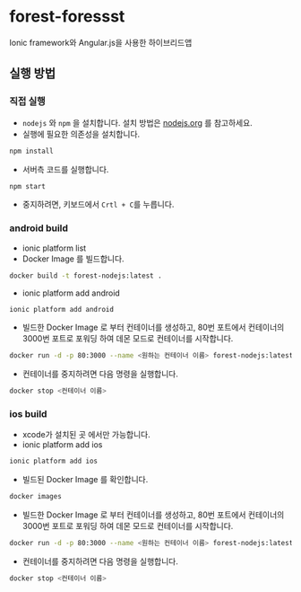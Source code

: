 # forest-foressst

Ionic framework와 Angular.js을 사용한 하이브리드앱

## 실행 방법

### 직접 실행

 - `nodejs` 와 `npm` 을 설치합니다. 설치 방법은 [nodejs.org](https://nodejs.org) 를 참고하세요.
 - 실행에 필요한 의존성을 설치합니다.

  ```bash
  npm install
  ```
 - 서버측 코드를 실행합니다.

  ```bash
  npm start
  ```
  - 중지하려면, 키보드에서 `Crtl + C`를 누릅니다.

### android build

  - ionic platform list
  - Docker Image 를 빌드합니다.

  ```bash
  docker build -t forest-nodejs:latest .
  ```
  - ionic platform add android

  ```bash
  ionic platform add android
  ```
  - 빌드한 Docker Image 로 부터 컨테이너를 생성하고, 80번 포트에서 컨테이너의 3000번 포트로 포워딩 하여 데몬 모드로 컨테이너를 시작합니다.

  ```bash
  docker run -d -p 80:3000 --name <원하는 컨테이너 이름> forest-nodejs:latest
  ```

  - 컨테이너를 중지하려면 다음 명령을 실행합니다.
  
  ```bash
  docker stop <컨테이너 이름>
  ```
### ios build

  - xcode가 설치된 곳 에서만 가능합니다.
  - ionic platform add ios

  ```bash
  ionic platform add ios
  ```
  - 빌드된 Docker Image 를 확인합니다.

  ```bash
  docker images
  ```
  - 빌드한 Docker Image 로 부터 컨테이너를 생성하고, 80번 포트에서 컨테이너의 3000번 포트로 포워딩 하여 데몬 모드로 컨테이너를 시작합니다.

  ```bash
  docker run -d -p 80:3000 --name <원하는 컨테이너 이름> forest-nodejs:latest
  ```

  - 컨테이너를 중지하려면 다음 명령을 실행합니다.
  
  ```bash
  docker stop <컨테이너 이름>
  ```